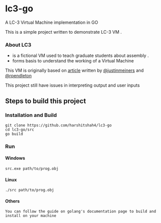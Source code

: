 # lc3-go
A LC-3 Virtual Machine implementation in GO


This is a simple project written to demonstrate LC-3 VM .  

### About LC3
* is a fictional VM used to teach graduate students about assembly . 
* forms basis to understand the working of a Virtual Machine


This VM is originally based on [article](https://justinmeiners.github.io/lc3-vm/index.html) written by [@justinmeiners](https://github.com/justinmeiners) and [@rpendleton](https://github.com/rpendleton)

This project still have issues in interpreting output and user inputs

## Steps to build this project

### Installation and Build
```
git clone https://github.com/harshitshah4/lc3-go
cd lc3-go/src
go build
```
### Run

#### Windows 
 ```
 src.exe path/to/prog.obj
 ```
 
 #### Linux
 
 ```
 ./src path/to/prog.obj 
```
#### Others

```
You can follow the guide on golang's documentation page to build and install on your machine
```
